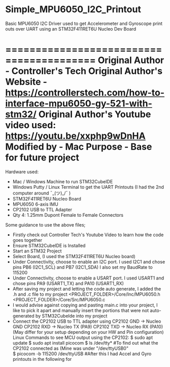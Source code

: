 # Simple_MPU6050_I2C_Printout
Basic MPU6050 I2C Driver used to get Accelerometer and Gyroscope print outs over UART using an STM32F411RET6U Nucleo Dev Board

=========================================
Original Author - Controller's Tech
Original Author's Website - https://controllerstech.com/how-to-interface-mpu6050-gy-521-with-stm32/
Original Author's Youtube video used: https://youtu.be/xxphp9wDnHA
Modified by - Mac
Purpose - Base for future project
=========================================

Hardware used:
  - Mac / Windows Machine to run STM32CubeIDE
  - Windows Putty / Linux Terminal to get the UART Printouts (I had the 2nd computer around ¯\_(ツ)_/¯ )
  - STM32F411RET6U Nucleo Board
  - MPU6050 6-axis IMU
  - CP2102 USB to TTL Adapter 
  - Qty 4: 1.25mm Dupont Female to Female Connectors

Some guidance to use the above files;
  - Firstly check out Controller Tech's Youtube Video to learn how the code goes together
  - Ensure STM32CubeIDE is Installed
  - Start an STM32 Project
  - Select Board, (I used the STM32F411RET6U Nucleo board)
  - Under Connectivity, choose to enable an I2C port. 
        I used I2C1 and chose pins PB6 (I2C1_SCL) and PB7 (I2C1_SDA)
        I also set my BaudRate to 115200
  - Under Connectivity, choose to enable a USART port. 
        I used USART1 and chose pins PA9 (USART1_TX) and PA10 (USART1_RX)
  - After saving my project and letting the code auto generate, I added the .h and .c file to my project 
        <PROJECT_FOLDER>/Core/Inc/MPU6050.h
        <PROJECT_FOLDER>/Core/Src/MPU6050.c
  - I would advise against copying and pasting main.c into your project, I like to pick it apart and manually 
        insert the portions that were not auto-generated by STM32CubeIde into my project
  - Connect the CP2102 USB to TTL adapter using CP2102 GND -> Nucleo GND
                                                CP2102 RXD -> Nucleo TX (PA9)
                                                CP2102 TXD -> Nucleo RX (PA10)
                                                (May differ for your setup depending on your HW and Pin configuration)  
Linux Commands to see MCU output using the CP2102:
  $ sudo apt update
  $ sudo apt install picocom
  $ ls /dev/tty*                        #To find out what the CP2102 connected as (Mine was under "/dev/ttyUSB0"      
  $ picocom -b 115200 /dev/ttyUSB       #After this I had Accel and Gyro printouts in the following for
